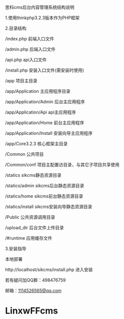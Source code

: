 思科cms后台内容管理系统结构说明

1.使用thinkphp3.2.3版本作为PHP框架

2.目录结构

/index.php              前端入口文件

/admin.php              后端入口文件

/api.php                api入口文件

/install.php            安装入口文件(需安装时使用)


/app				     项目主目录

/app/Application         主应用程序目录

/app/Application/Admin   后台主应用程序

/app/Application/Api     api主应用程序

/app/Application/Home    前台主应用程序

/app/Application/Install 安装向导主应用程序

/app/Core3.2.3	        核心框架主目录

/Common                 公共项目

/Common/conf	        项目主配置访目录，与其它子项目共享使用

/statics				sikcms静态资源目录

/statics/admin			sikcms后台静态资源目录

/statics/home		    sikcms前台静态资源目录

/statics/install		sikcms安装向导静态资源目录

/Public                 公共资源调用目录

/upload_dir             后台文件上传目录

/#runtime               应用缓存文件

3.安装指导

本地部署

http://localhost/sikcms/install.php 进入安装


若有疑问加QQ群：498476759

邮箱：1114526565@qq.com




# LinxwFFcms
